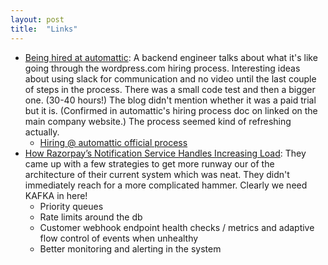 ```yaml
---
layout: post
title:  "Links"
---
```


* [Being hired at automattic](https://deansas.org/2022/01/02/being-hired-at-automattic/): A backend engineer talks about what it's like going through the wordpress.com hiring process. Interesting ideas about using slack for communication and no video until the last couple of steps in the process. There was a small code test and then a bigger one. (30-40 hours!) The blog didn't mention whether it was a paid trial but it is. (Confirmed in automattic's hiring process doc on linked on the main company website.) The process seemed kind of refreshing actually.
  * [Hiring @ automattic official process](https://automattic.com/how-we-hire/)
* [How Razorpay’s Notification Service Handles Increasing Load](https://engineering.razorpay.com/how-razorpays-notification-service-handles-increasing-load-f787623a490f): They came up with a few strategies to get more runway our of the architecture of their current system which was neat. They didn't immediately reach for a more complicated hammer. Clearly we need KAFKA in here!
  * Priority queues
  * Rate limits around the db
  * Customer webhook endpoint health checks / metrics and adaptive flow control of events when unhealthy
  * Better monitoring and alerting in the system
